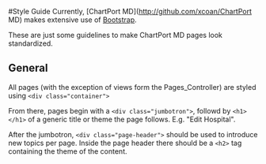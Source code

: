 #Style Guide
Currently, [ChartPort MD](http://github.com/xcoan/ChartPort MD) makes extensive use of [Bootstrap](http://http://getbootstrap.com/).

These are just some guidelines to make ChartPort MD pages look standardized.

## General
All pages (with the exception of views form the Pages_Controller) are styled using `<div class="container">`

From there, pages begin with a `<div class="jumbotron">`, followd by `<h1></h1>` of a generic title or theme the page follows. E.g. "Edit Hospital".

After the jumbotron, `<div class="page-header">` should be used to introduce new topics per page.  Inside the page header there should be a `<h2>` tag containing the theme of the content.
